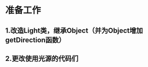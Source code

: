 # 准备工作
## 1.改造Light类，继承Object（并为Object增加getDirection函数）
## 2.更改使用光源的代码们
<!--stackedit_data:
eyJoaXN0b3J5IjpbLTg3MjQxMDI3Ml19
-->